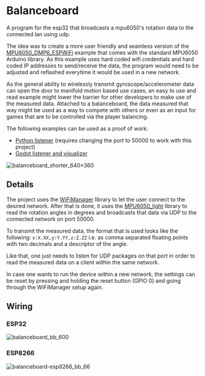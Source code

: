# Balanceboard

A program for the esp32 that broadcasts a mpu6050's rotation data to the connected lan using udp.

The idea was to create a more user friendly and seamless version of the [MPU6050_DMP6_ESPWiFi](https://github.com/ElectronicCats/mpu6050/tree/master/examples/MPU6050_DMP6) example that comes with the standard MPU6050 Arduino library. As this example uses hard coded wifi credentials and hard coded IP addresses to send/receive the data, the program would need to be adjusted and reflashed everytime it would be used in a new network.

As the general ability to wirelessly transmit gyroscope/accelerometer data can open the door to manifold motion based use cases, an easy to use and read example might lower the barrier for other developers to make use of the measured data. 
Attached to a balanceboard, the data measured that way might be used as a way to compete with others or even as an input for games that are to be controlled via the player balancing. 

The following examples can be used as a proof of work:
* [Python listener](https://github.com/ninedraft/python-udp/blob/master/client.py) (requires changing the port to 50000 to work with this project)
* [Godot listener and visualizer](https://github.com/c0decaps/balanceboard-visualizer) 

![balanceboard_shorter_640×360](https://user-images.githubusercontent.com/20572466/207466992-66e49eb4-1712-4d4a-bd5e-82fa3720f5ee.gif)

## Details

The project uses the [WiFiManager](https://github.com/tzapu/WiFiManager) library to let the user connect to the desired network.
After that is done, it uses the [MPU6050_light](https://github.com/rfetick/MPU6050_light) library to read the rotation angles in degrees and broadcasts that data via UDP to the connected network on port 50000.

To transmit the measured data, the format that is used looks like the following: `x:X.XX,y:Y.YY,z:Z.ZZ` i.e. as comma separated floating points with two decimals and a descriptor of the angle.

Like that, one just needs to listen for UDP packages on that port in order to read the measured data on a client within the same network. 

In case one wants to run the device within a new network, the settings can be reset by pressing and holding the reset button (GPIO 0) and going through the WiFiManager setup again.

## Wiring
### ESP32
![balanceboard_bb_600](https://user-images.githubusercontent.com/20572466/188127178-7c0d1f00-f457-4785-b145-c8609655a0ed.png)
### ESP8266
![balanceboard-esp8266_bb_66](https://user-images.githubusercontent.com/20572466/188127608-50d05c35-5297-40ff-bcfc-4425c4534abf.png)

